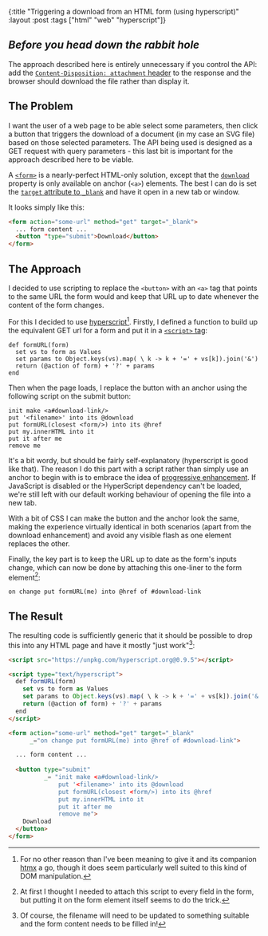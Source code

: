 {:title "Triggering a download from an HTML form (using hyperscript)"
 :layout :post
 :tags ["html" "web" "hyperscript"]}
 
## *Before you head down the rabbit hole*

The approach described here is entirely unnecessary if you control the API: add the [`Content-Disposition: attachment` header](https://developer.mozilla.org/en-US/docs/Web/HTTP/Headers/Content-Disposition) to the response and the browser should download the file rather than display it.
 
## The Problem

I want the user of a web page to be able select some parameters, then click a button that triggers the download of a document (in my case an SVG file) based on those selected parameters. The API being used is designed as a GET request with query parameters - this last bit is important for the approach described here to be viable.

A [`<form>`](https://developer.mozilla.org/en-US/docs/Web/HTML/Element/form) is a nearly-perfect HTML-only solution, except that the [`download`](https://developer.mozilla.org/en-US/docs/Web/API/HTMLAnchorElement/download) property is only available on anchor (`<a>`) elements. The best I can do is set the [`target` attribute to `_blank`](https://developer.mozilla.org/en-US/docs/Web/HTML/Element/form#attr-target) and have it open in a new tab or window.


It looks simply like this:
``` html
<form action="some-url" method="get" target="_blank">
  ... form content ...
  <button "type="submit">Download</button>
</form>
```

## The Approach

I decided to use scripting to replace the `<button>` with an `<a>` tag that points to the same URL the form would and keep that URL up to date whenever the content of the form changes.

For this I decided to use [hyperscript](https://hyperscript.org/)[^hyperscript]. Firstly, I defined a function to build up the equivalent GET url for a form and put it in a [`<script>` tag](https://hyperscript.org/docs/#install):

[^hyperscript]: For no other reason than I've been meaning to give it and its companion [htmx](https://htmx.org/) a go, though it does seem particularly well suited to this kind of DOM manipulation.

``` text hljs
def formURL(form)
  set vs to form as Values
  set params to Object.keys(vs).map( \ k -> k + '=' + vs[k]).join('&')
  return (@action of form) + '?' + params
end
```

Then when the page loads, I replace the button with an anchor using the following script on the submit button:

``` text hljs
init make <a#download-link/>
put '<filename>' into its @download
put formURL(closest <form/>) into its @href
put my.innerHTML into it
put it after me
remove me
```
It's a bit wordy, but should be fairly self-explanatory (hyperscript is good like that). The reason I do this part with a script rather than simply use an anchor to begin with is to embrace the idea of [progressive enhancement](https://developer.mozilla.org/en-US/docs/Glossary/Progressive_Enhancement). If JavaScript is disabled or the HyperScript dependency can't be loaded, we're still left with our default working behaviour of opening the file into a new tab.

With a bit of CSS I can make the button and the anchor look the same, making the experience virtually identical in both scenarios (apart from the download enhancement) and avoid any visible flash as one element replaces the other.

Finally, the key part is to keep the URL up to date as the form's inputs change, which can now be done by attaching this one-liner to the form element[^form-change]:

``` text hljs
on change put formURL(me) into @href of #download-link
```


## The Result
The resulting code is sufficiently generic that it should be possible to drop this into any HTML page and have it mostly "just work"[^just-work]:

``` html
<script src="https://unpkg.com/hyperscript.org@0.9.5"></script>

<script type="text/hyperscript">
  def formURL(form)
    set vs to form as Values
    set params to Object.keys(vs).map( \ k -> k + '=' + vs[k]).join('&')
    return (@action of form) + '?' + params
  end
</script>

<form action="some-url" method="get" target="_blank"
      _="on change put formURL(me) into @href of #download-link">

  ... form content ...
  
  <button type="submit"
          _= "init make <a#download-link/>
              put '<filename>' into its @download
              put formURL(closest <form/>) into its @href
              put my.innerHTML into it
              put it after me
              remove me">
    Download
  </button>
</form>
```

[^form-change]: At first I thought I needed to attach this script to every field in the form, but putting it on the form element itself seems to do the trick.

[^just-work]: Of course, the filename will need to be updated to something suitable and the form content needs to be filled in!
